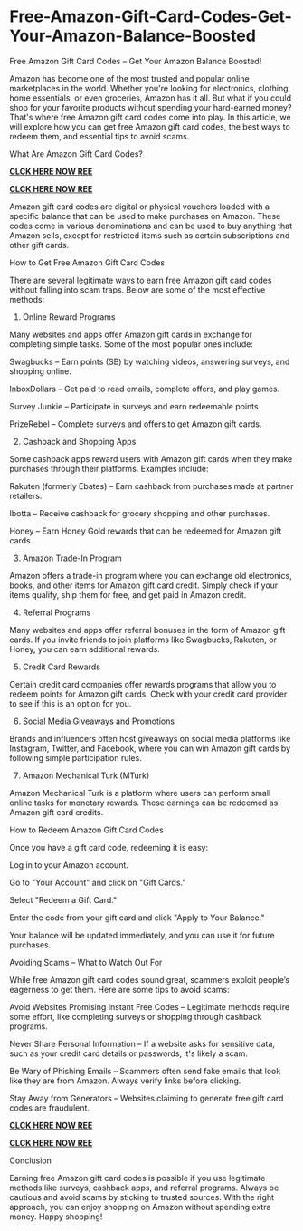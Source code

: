 # Free-Amazon-Gift-Card-Codes-Get-Your-Amazon-Balance-Boosted
Free Amazon Gift Card Codes – Get Your Amazon Balance Boosted!

Amazon has become one of the most trusted and popular online marketplaces in the world. Whether you're looking for electronics, clothing, home essentials, or even groceries, Amazon has it all. But what if you could shop for your favorite products without spending your hard-earned money? That's where free Amazon gift card codes come into play. In this article, we will explore how you can get free Amazon gift card codes, the best ways to redeem them, and essential tips to avoid scams.

What Are Amazon Gift Card Codes?

**[CLCK HERE NOW REE](https://tinyurl.com/amazongiftcard2423)**

**[CLCK HERE NOW REE](https://tinyurl.com/amazongiftcard2423)**

Amazon gift card codes are digital or physical vouchers loaded with a specific balance that can be used to make purchases on Amazon. These codes come in various denominations and can be used to buy anything that Amazon sells, except for restricted items such as certain subscriptions and other gift cards.

How to Get Free Amazon Gift Card Codes

There are several legitimate ways to earn free Amazon gift card codes without falling into scam traps. Below are some of the most effective methods:

1. Online Reward Programs

Many websites and apps offer Amazon gift cards in exchange for completing simple tasks. Some of the most popular ones include:

Swagbucks – Earn points (SB) by watching videos, answering surveys, and shopping online.

InboxDollars – Get paid to read emails, complete offers, and play games.

Survey Junkie – Participate in surveys and earn redeemable points.

PrizeRebel – Complete surveys and offers to get Amazon gift cards.

2. Cashback and Shopping Apps

Some cashback apps reward users with Amazon gift cards when they make purchases through their platforms. Examples include:

Rakuten (formerly Ebates) – Earn cashback from purchases made at partner retailers.

Ibotta – Receive cashback for grocery shopping and other purchases.

Honey – Earn Honey Gold rewards that can be redeemed for Amazon gift cards.

3. Amazon Trade-In Program

Amazon offers a trade-in program where you can exchange old electronics, books, and other items for Amazon gift card credit. Simply check if your items qualify, ship them for free, and get paid in Amazon credit.

4. Referral Programs

Many websites and apps offer referral bonuses in the form of Amazon gift cards. If you invite friends to join platforms like Swagbucks, Rakuten, or Honey, you can earn additional rewards.

5. Credit Card Rewards

Certain credit card companies offer rewards programs that allow you to redeem points for Amazon gift cards. Check with your credit card provider to see if this is an option for you.

6. Social Media Giveaways and Promotions

Brands and influencers often host giveaways on social media platforms like Instagram, Twitter, and Facebook, where you can win Amazon gift cards by following simple participation rules.

7. Amazon Mechanical Turk (MTurk)

Amazon Mechanical Turk is a platform where users can perform small online tasks for monetary rewards. These earnings can be redeemed as Amazon gift card credits.

How to Redeem Amazon Gift Card Codes

Once you have a gift card code, redeeming it is easy:

Log in to your Amazon account.

Go to "Your Account" and click on "Gift Cards."

Select "Redeem a Gift Card."

Enter the code from your gift card and click "Apply to Your Balance."

Your balance will be updated immediately, and you can use it for future purchases.

Avoiding Scams – What to Watch Out For

While free Amazon gift card codes sound great, scammers exploit people’s eagerness to get them. Here are some tips to avoid scams:

Avoid Websites Promising Instant Free Codes – Legitimate methods require some effort, like completing surveys or shopping through cashback programs.

Never Share Personal Information – If a website asks for sensitive data, such as your credit card details or passwords, it's likely a scam.

Be Wary of Phishing Emails – Scammers often send fake emails that look like they are from Amazon. Always verify links before clicking.

Stay Away from Generators – Websites claiming to generate free gift card codes are fraudulent.

**[CLCK HERE NOW REE](https://tinyurl.com/amazongiftcard2423)**

**[CLCK HERE NOW REE](https://tinyurl.com/amazongiftcard2423)**

Conclusion

Earning free Amazon gift card codes is possible if you use legitimate methods like surveys, cashback apps, and referral programs. Always be cautious and avoid scams by sticking to trusted sources. With the right approach, you can enjoy shopping on Amazon without spending extra money. Happy shopping!
